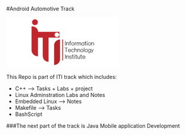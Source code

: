 #Android Automotive Track 

![ITI](./iti_logo.5b9a0fd125be-300x133.png)

This Repo is part of ITI track which includes: 
- C++ --> Tasks + Labs + project
- Linux Adminstration Labs and Notes
- Embedded Linux --> Notes
- Makefile --> Tasks
- BashScript

###The next part of the track is Java Mobile application Development
